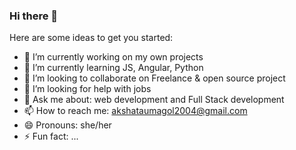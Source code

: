 ### Hi there 👋

Here are some ideas to get you started:

- 🔭 I’m currently working on my own projects
- 🌱 I’m currently learning JS, Angular, Python
- 👯 I’m looking to collaborate on Freelance & open source project
- 🤔 I’m looking for help with jobs
- 💬 Ask me about: web development and Full Stack development
- 📫 How to reach me: akshataumagol2004@gmail.com
- 😄 Pronouns: she/her
- ⚡ Fun fact: ...
